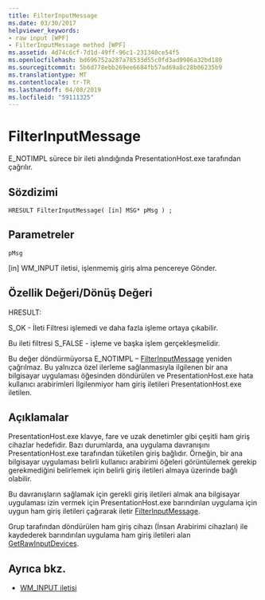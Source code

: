 ```yaml
---
title: FilterInputMessage
ms.date: 03/30/2017
helpviewer_keywords:
- raw input [WPF]
- FilterInputMessage method [WPF]
ms.assetid: 4d74c6cf-7d1d-49ff-96c1-231340ce54f5
ms.openlocfilehash: bd696752a287a78533d55c0fd3ad9986a32bd180
ms.sourcegitcommit: 5b6d778ebb269ee6684fb57ad69a8c28b06235b9
ms.translationtype: MT
ms.contentlocale: tr-TR
ms.lasthandoff: 04/08/2019
ms.locfileid: "59111325"
---
```

# <a name="filterinputmessage"></a>FilterInputMessage
E_NOTIMPL sürece bir ileti alındığında PresentationHost.exe tarafından çağrılır.  
  
## <a name="syntax"></a>Sözdizimi  
  
```  
HRESULT FilterInputMessage( [in] MSG* pMsg ) ;  
```  
  
## <a name="parameters"></a>Parametreler  
 `pMsg`  
  
 [in] WM_INPUT iletisi, işlenmemiş giriş alma pencereye Gönder.  
  
## <a name="property-valuereturn-value"></a>Özellik Değeri/Dönüş Değeri  
 HRESULT:  
  
 S_OK - İleti Filtresi işlemedi ve daha fazla işleme ortaya çıkabilir.  
  
 Bu ileti filtresi S_FALSE - işleme ve başka işlem gerçekleşmelidir.  
  
 Bu değer döndürmüyorsa E_NOTIMPL – [FilterInputMessage](filterinputmessage.md) yeniden çağrılmaz. Bu yalnızca özel ilerleme sağlanmasıyla ilgilenen bir ana bilgisayar uygulaması öğesinden döndürülen ve PresentationHost.exe hata kullanıcı arabirimleri İlgilenmiyor ham giriş iletileri PresentationHost.exe iletilen.  
  
## <a name="remarks"></a>Açıklamalar  
 PresentationHost.exe klavye, fare ve uzak denetimler gibi çeşitli ham giriş cihazlar hedefidir. Bazı durumlarda, ana uygulama davranışını PresentationHost.exe tarafından tüketilen giriş bağlıdır. Örneğin, bir ana bilgisayar uygulaması belirli kullanıcı arabirimi öğeleri görüntülemek gerekip gerekmediğini belirlemek için belirli giriş iletileri almaya üzerinde bağlı olabilir.  
  
 Bu davranışların sağlamak için gerekli giriş iletileri almak ana bilgisayar uygulaması izin vermek için PresentationHost.exe barındırılan uygulama için uygun ham giriş iletileri çağırarak iletir [FilterInputMessage](filterinputmessage.md).  
  
 Grup tarafından döndürülen ham giriş cihazı (İnsan Arabirimi cihazları) ile kaydederek barındırılan uygulama ham giriş iletileri alan [GetRawInputDevices](getrawinputdevices.md).  
  
## <a name="see-also"></a>Ayrıca bkz.

- [WM_INPUT iletisi](/windows/desktop/inputdev/wm-input)
